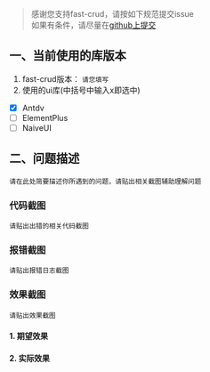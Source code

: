 > 感谢您支持fast-crud，请按如下规范提交issue    
> 如果有条件，请尽量在[github上提交](https://github.com/fast-crud/fast-crud/issues)

## 一、当前使用的库版本
1. fast-crud版本： `请您填写`
2. 使用的ui库(中括号中输入x即选中)
- [x] Antdv
- [ ] ElementPlus
- [ ] NaiveUI

## 二、问题描述
 `请在此处简要描述你所遇到的问题，请贴出相关截图辅助理解问题`

### 代码截图
`请贴出出错的相关代码截图`

### 报错截图
`请贴出报错日志截图`

### 效果截图
`请贴出效果截图`
#### 1. 期望效果

#### 2. 实际效果





